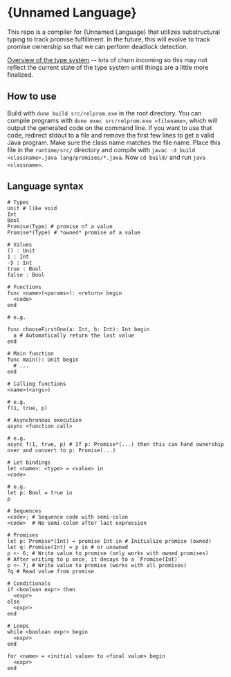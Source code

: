 # {Unnamed Language}

This repo is a compiler for {Unnamed Language} that utilizes substructural typing to track promise fulfillment.
In the future, this will evolve to track promise ownership so that we can perform deadlock detection.

[Overview of the type system](https://www.overleaf.com/read/pmqpspcscdpq) -- lots of churn incoming so this may
not reflect the current state of the type system until things are a little more finalized.

## How to use

Build with `dune build src/relprom.exe` in the root directory. You can compile programs with
`dune exec src/relprom.exe <filename>`, which will output the generated code on the command line. If you want to
use that code, redirect stdout to a file and remove the first few lines to get a valid Java program. Make sure the
class name matches the file name. Place this file in the `runtime/src/` directory and compile with
`javac -d build <classname>.java lang/promises/*.java`. Now `cd build/` and run `java <classname>`.

## Language syntax

```
# Types
Unit # like void
Int
Bool
Promise(Type) # promise of a value
Promise*(Type) # *owned* promise of a value

# Values
() : Unit
1 : Int
-5 : Int
true : Bool
false : Bool

# Functions
func <name>(<params>): <return> begin
  <code>
end

# e.g.

func chooseFirstOne(a: Int, b: Int): Int begin
  a # Automatically return the last value
end

# Main function
func main(): Unit begin
  # ...
end

# Calling functions
<name>(<args>)

# e.g.
f(1, true, p)

# Asynchronous execution
async <function call>

# e.g.
async f(1, true, p) # If p: Promise*(...) then this can hand ownership over and convert to p: Promise(...)

# Let bindings
let <name>: <type> = <value> in
<code>

# e.g.
let p: Bool = true in
p

# Sequences
<code>; # Sequence code with semi-colon
<code>  # No semi-colon after last expression

# Promises
let p: Promise*(Int) = promise Int in # Initialize promise (owned)
let q: Promise(Int) = p in # or unowned
p <- 6; # Write value to promise (only works with owned promises)
# After writing to p once, it decays to a `Promise(Int)`
p <~ 7; # Write value to promise (works with all promises)
?q # Read value from promise

# Conditionals
if <boolean expr> then
  <expr>
else
  <expr>
end

# Loops
while <boolean expr> begin
  <expr>
end

for <name> = <initial value> to <final value> begin
  <expr>
end
```
